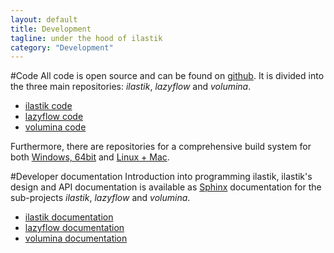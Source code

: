 ```yaml
---
layout: default
title: Development
tagline: under the hood of ilastik
category: "Development"
---
```

#Code
All code is open source and can be found on [github](https://github.com/ilastik).
It is divided into the three main repositories: _ilastik_, _lazyflow_ and _volumina_.
* [ilastik code](https://github.com/ilastik/ilastik)
* [lazyflow code](https://github.com/ilastik/lazyflow)
* [volumina code](https://github.com/ilastik/volumina)

Furthermore, there are repositories for a comprehensive build system
for both [Windows, 64bit](https://github.com/ilastik/ilastik-build-win64)
and [Linux + Mac](https://github.com/ilastik/ilastik-build-Linux).

#Developer documentation
Introduction into programming ilastik, ilastik's design and API documentation is
available as [Sphinx](http://sphinx-doc.org) documentation for the
sub-projects _ilastik_, _lazyflow_ and _volumina_.
* [ilastik documentation](http://ilastik.github.io/ilastik)
* [lazyflow documentation](http://ilastik.github.io/lazyflow)
* [volumina documentation](http://ilastik.github.io/volumina)